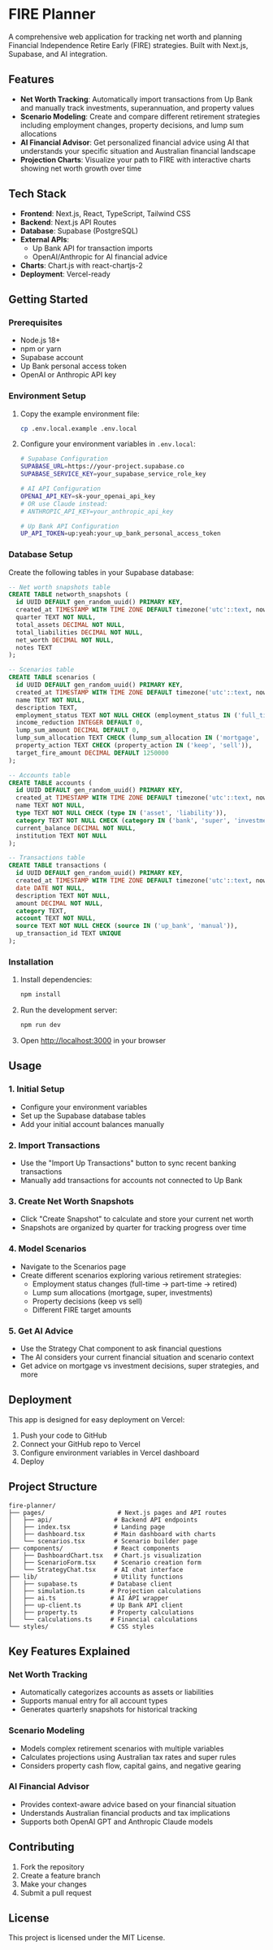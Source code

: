 # FIRE Planner

A comprehensive web application for tracking net worth and planning Financial Independence Retire Early (FIRE) strategies. Built with Next.js, Supabase, and AI integration.

## Features

- **Net Worth Tracking**: Automatically import transactions from Up Bank and manually track investments, superannuation, and property values
- **Scenario Modeling**: Create and compare different retirement strategies including employment changes, property decisions, and lump sum allocations
- **AI Financial Advisor**: Get personalized financial advice using AI that understands your specific situation and Australian financial landscape
- **Projection Charts**: Visualize your path to FIRE with interactive charts showing net worth growth over time

## Tech Stack

- **Frontend**: Next.js, React, TypeScript, Tailwind CSS
- **Backend**: Next.js API Routes
- **Database**: Supabase (PostgreSQL)
- **External APIs**: 
  - Up Bank API for transaction imports
  - OpenAI/Anthropic for AI financial advice
- **Charts**: Chart.js with react-chartjs-2
- **Deployment**: Vercel-ready

## Getting Started

### Prerequisites

- Node.js 18+ 
- npm or yarn
- Supabase account
- Up Bank personal access token
- OpenAI or Anthropic API key

### Environment Setup

1. Copy the example environment file:
   ```bash
   cp .env.local.example .env.local
   ```

2. Configure your environment variables in `.env.local`:
   ```bash
   # Supabase Configuration
   SUPABASE_URL=https://your-project.supabase.co
   SUPABASE_SERVICE_KEY=your_supabase_service_role_key

   # AI API Configuration  
   OPENAI_API_KEY=sk-your_openai_api_key
   # OR use Claude instead:
   # ANTHROPIC_API_KEY=your_anthropic_api_key

   # Up Bank API Configuration
   UP_API_TOKEN=up:yeah:your_up_bank_personal_access_token
   ```

### Database Setup

Create the following tables in your Supabase database:

```sql
-- Net worth snapshots table
CREATE TABLE networth_snapshots (
  id UUID DEFAULT gen_random_uuid() PRIMARY KEY,
  created_at TIMESTAMP WITH TIME ZONE DEFAULT timezone('utc'::text, now()) NOT NULL,
  quarter TEXT NOT NULL,
  total_assets DECIMAL NOT NULL,
  total_liabilities DECIMAL NOT NULL,
  net_worth DECIMAL NOT NULL,
  notes TEXT
);

-- Scenarios table
CREATE TABLE scenarios (
  id UUID DEFAULT gen_random_uuid() PRIMARY KEY,
  created_at TIMESTAMP WITH TIME ZONE DEFAULT timezone('utc'::text, now()) NOT NULL,
  name TEXT NOT NULL,
  description TEXT,
  employment_status TEXT NOT NULL CHECK (employment_status IN ('full_time', 'part_time', 'retired')),
  income_reduction INTEGER DEFAULT 0,
  lump_sum_amount DECIMAL DEFAULT 0,
  lump_sum_allocation TEXT CHECK (lump_sum_allocation IN ('mortgage', 'super', 'investment', 'mixed')),
  property_action TEXT CHECK (property_action IN ('keep', 'sell')),
  target_fire_amount DECIMAL DEFAULT 1250000
);

-- Accounts table
CREATE TABLE accounts (
  id UUID DEFAULT gen_random_uuid() PRIMARY KEY,
  created_at TIMESTAMP WITH TIME ZONE DEFAULT timezone('utc'::text, now()) NOT NULL,
  name TEXT NOT NULL,
  type TEXT NOT NULL CHECK (type IN ('asset', 'liability')),
  category TEXT NOT NULL CHECK (category IN ('bank', 'super', 'investment', 'property', 'loan')),
  current_balance DECIMAL NOT NULL,
  institution TEXT NOT NULL
);

-- Transactions table
CREATE TABLE transactions (
  id UUID DEFAULT gen_random_uuid() PRIMARY KEY,
  created_at TIMESTAMP WITH TIME ZONE DEFAULT timezone('utc'::text, now()) NOT NULL,
  date DATE NOT NULL,
  description TEXT NOT NULL,
  amount DECIMAL NOT NULL,
  category TEXT,
  account TEXT NOT NULL,
  source TEXT NOT NULL CHECK (source IN ('up_bank', 'manual')),
  up_transaction_id TEXT UNIQUE
);
```

### Installation

1. Install dependencies:
   ```bash
   npm install
   ```

2. Run the development server:
   ```bash
   npm run dev
   ```

3. Open [http://localhost:3000](http://localhost:3000) in your browser

## Usage

### 1. Initial Setup
- Configure your environment variables
- Set up the Supabase database tables
- Add your initial account balances manually

### 2. Import Transactions
- Use the "Import Up Transactions" button to sync recent banking transactions
- Manually add transactions for accounts not connected to Up Bank

### 3. Create Net Worth Snapshots
- Click "Create Snapshot" to calculate and store your current net worth
- Snapshots are organized by quarter for tracking progress over time

### 4. Model Scenarios
- Navigate to the Scenarios page
- Create different scenarios exploring various retirement strategies:
  - Employment status changes (full-time → part-time → retired)
  - Lump sum allocations (mortgage, super, investments)
  - Property decisions (keep vs sell)
  - Different FIRE target amounts

### 5. Get AI Advice
- Use the Strategy Chat component to ask financial questions
- The AI considers your current financial situation and scenario context
- Get advice on mortgage vs investment decisions, super strategies, and more

## Deployment

This app is designed for easy deployment on Vercel:

1. Push your code to GitHub
2. Connect your GitHub repo to Vercel
3. Configure environment variables in Vercel dashboard
4. Deploy

## Project Structure

```
fire-planner/
├── pages/                    # Next.js pages and API routes
│   ├── api/                 # Backend API endpoints
│   ├── index.tsx            # Landing page
│   ├── dashboard.tsx        # Main dashboard with charts
│   └── scenarios.tsx        # Scenario builder page
├── components/              # React components
│   ├── DashboardChart.tsx   # Chart.js visualization
│   ├── ScenarioForm.tsx     # Scenario creation form
│   └── StrategyChat.tsx     # AI chat interface
├── lib/                     # Utility functions
│   ├── supabase.ts         # Database client
│   ├── simulation.ts       # Projection calculations
│   ├── ai.ts               # AI API wrapper
│   ├── up-client.ts        # Up Bank API client
│   ├── property.ts         # Property calculations
│   └── calculations.ts     # Financial calculations
└── styles/                 # CSS styles
```

## Key Features Explained

### Net Worth Tracking
- Automatically categorizes accounts as assets or liabilities
- Supports manual entry for all account types
- Generates quarterly snapshots for historical tracking

### Scenario Modeling
- Models complex retirement scenarios with multiple variables
- Calculates projections using Australian tax rates and super rules
- Considers property cash flow, capital gains, and negative gearing

### AI Financial Advisor
- Provides context-aware advice based on your financial situation
- Understands Australian financial products and tax implications
- Supports both OpenAI GPT and Anthropic Claude models

## Contributing

1. Fork the repository
2. Create a feature branch
3. Make your changes
4. Submit a pull request

## License

This project is licensed under the MIT License.